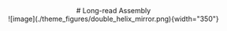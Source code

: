 <center>
# Long-read Assembly
</center>

<center>
![image](./theme_figures/double_helix_mirror.png){width="350"}
</center>